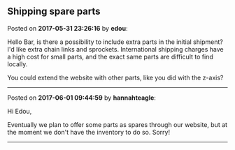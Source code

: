 ## Shipping spare parts
Posted on **2017-05-31 23:26:16** by **edou**:

Hello Bar, is there a possibility to include extra parts in the initial shipment? I'd like extra chain links and sprockets. International shipping charges have a high cost for small parts, and the exact same parts are difficult to find locally. 

You could extend the website with other parts, like you did with the z-axis?

---

Posted on **2017-06-01 09:44:59** by **hannahteagle**:

Hi Edou,



Eventually we plan to offer some parts as spares through our website, but at the moment we don't have the inventory to do so. Sorry!

---

